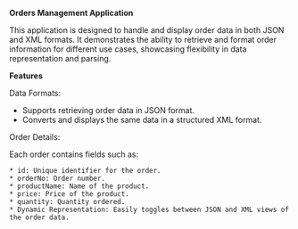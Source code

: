 **Orders Management Application**

This application is designed to handle and display order data in both JSON and XML formats. It demonstrates the ability to retrieve and format order information for different use cases, showcasing flexibility in data representation and parsing.

**Features**

Data Formats:

* Supports retrieving order data in JSON format.
* Converts and displays the same data in a structured XML format.

Order Details:

  Each order contains fields such as:
  
    * id: Unique identifier for the order.
    * orderNo: Order number.
    * productName: Name of the product.
    * price: Price of the product.
    * quantity: Quantity ordered.
    * Dynamic Representation: Easily toggles between JSON and XML views of the order data.
